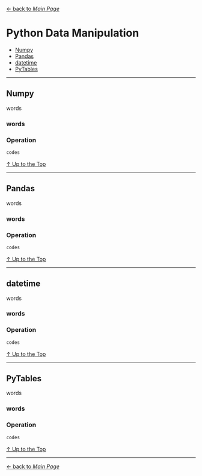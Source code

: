 [← back to *Main Page*](https://github.com/dawkiny/Python3/blob/master/PythonProgramming.md)


# Python Data Manipulation

* [Numpy](#numpy)  
* [Pandas](#pandas)  
* [datetime](#datetime)  
* [PyTables](#pytables)  



---
## Numpy
words

### words

### Operation
 
```python
codes
```



[↑ Up to the Top](#python-data-manipulation)

---
## Pandas
words

### words

### Operation
 
```python
codes
```



[↑ Up to the Top](#python-data-manipulation)

---
## datetime
words

### words

### Operation
 
```python
codes
```



[↑ Up to the Top](#python-data-manipulation)

---
## PyTables
words

### words

### Operation
 
```python
codes
```



[↑ Up to the Top](#python-data-manipulation)





---
[← back to *Main Page*](https://github.com/dawkiny/Python3/blob/master/PythonProgramming.md)
